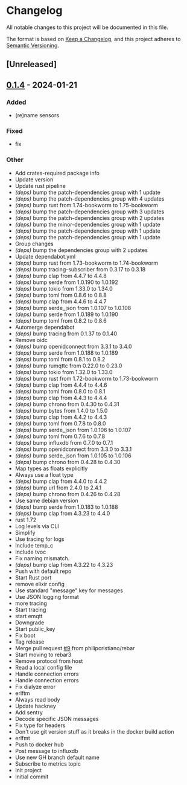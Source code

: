 # Changelog
All notable changes to this project will be documented in this file.

The format is based on [Keep a Changelog](https://keepachangelog.com/en/1.0.0/),
and this project adheres to [Semantic Versioning](https://semver.org/spec/v2.0.0.html).

## [Unreleased]

## [0.1.4](https://github.com/philipcristiano/hvac-iot-mqtt-influx/releases/tag/v0.1.4) - 2024-01-21

### Added
- (re)name sensors

### Fixed
- fix

### Other
- Add crates-required package info
- Update version
- Update rust pipeline
- *(deps)* bump the patch-dependencies group with 1 update
- *(deps)* bump the patch-dependencies group with 4 updates
- *(deps)* bump rust from 1.74-bookworm to 1.75-bookworm
- *(deps)* bump the patch-dependencies group with 3 updates
- *(deps)* bump the patch-dependencies group with 2 updates
- *(deps)* bump the minor-dependencies group with 1 update
- *(deps)* bump the patch-dependencies group with 1 update
- *(deps)* bump the patch-dependencies group with 1 update
- Group changes
- *(deps)* bump the dependencies group with 2 updates
- Update dependabot.yml
- *(deps)* bump rust from 1.73-bookworm to 1.74-bookworm
- *(deps)* bump tracing-subscriber from 0.3.17 to 0.3.18
- *(deps)* bump clap from 4.4.7 to 4.4.8
- *(deps)* bump serde from 1.0.190 to 1.0.192
- *(deps)* bump tokio from 1.33.0 to 1.34.0
- *(deps)* bump toml from 0.8.6 to 0.8.8
- *(deps)* bump clap from 4.4.6 to 4.4.7
- *(deps)* bump serde_json from 1.0.107 to 1.0.108
- *(deps)* bump serde from 1.0.189 to 1.0.190
- *(deps)* bump toml from 0.8.2 to 0.8.6
- Automerge dependabot
- *(deps)* bump tracing from 0.1.37 to 0.1.40
- Remove oidc
- *(deps)* bump openidconnect from 3.3.1 to 3.4.0
- *(deps)* bump serde from 1.0.188 to 1.0.189
- *(deps)* bump toml from 0.8.1 to 0.8.2
- *(deps)* bump rumqttc from 0.22.0 to 0.23.0
- *(deps)* bump tokio from 1.32.0 to 1.33.0
- *(deps)* bump rust from 1.72-bookworm to 1.73-bookworm
- *(deps)* bump clap from 4.4.4 to 4.4.6
- *(deps)* bump toml from 0.8.0 to 0.8.1
- *(deps)* bump clap from 4.4.3 to 4.4.4
- *(deps)* bump chrono from 0.4.30 to 0.4.31
- *(deps)* bump bytes from 1.4.0 to 1.5.0
- *(deps)* bump clap from 4.4.2 to 4.4.3
- *(deps)* bump toml from 0.7.8 to 0.8.0
- *(deps)* bump serde_json from 1.0.106 to 1.0.107
- *(deps)* bump toml from 0.7.6 to 0.7.8
- *(deps)* bump influxdb from 0.7.0 to 0.7.1
- *(deps)* bump openidconnect from 3.3.0 to 3.3.1
- *(deps)* bump serde_json from 1.0.105 to 1.0.106
- *(deps)* bump chrono from 0.4.28 to 0.4.30
- Map types as floats explicitly
- Always use a float type
- *(deps)* bump clap from 4.4.0 to 4.4.2
- *(deps)* bump url from 2.4.0 to 2.4.1
- *(deps)* bump chrono from 0.4.26 to 0.4.28
- Use same debian version
- *(deps)* bump serde from 1.0.183 to 1.0.188
- *(deps)* bump clap from 4.3.23 to 4.4.0
- rust 1.72
- Log levels via CLI
- Simplify
- Use tracing for logs
- Include temp_c
- Include tvoc
- Fix naming mismatch.
- *(deps)* bump clap from 4.3.22 to 4.3.23
- Push with default repo
- Start Rust port
- remove elixir config
- Use standard "message" key for messages
- Use JSON logging format
- more tracing
- Start tracing
- start emqtt
- Downgrade
- Start public_key
- Fix boot
- Tag release
- Merge pull request [#9](https://github.com/philipcristiano/hvac-iot-mqtt-influx/pull/9) from philipcristiano/rebar
- Start moving to rebar3
- Remove protocol from host
- Read a local config file
- Handle connection errors
- Handle connection errors
- Fix dialyze error
- erlftm
- Always read body
- Update hackney
- Add sentry
- Decode specific JSON messages
- Fix type for headers
- Don't use git version stuff as it breaks in the docker build action
- erlfmt
- Push to docker hub
- Post message to influxdb
- Use new GH branch default name
- Subscribe to metrics topic
- Init project
- Initial commit
